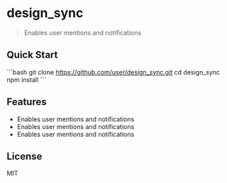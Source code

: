 # design_sync

> Enables user mentions and notifications

## Quick Start

\`\`\`bash
git clone https://github.com/user/design_sync.git
cd design_sync
npm install
\`\`\`

## Features

- Enables user mentions and notifications
- Enables user mentions and notifications
- Enables user mentions and notifications

## License

MIT

